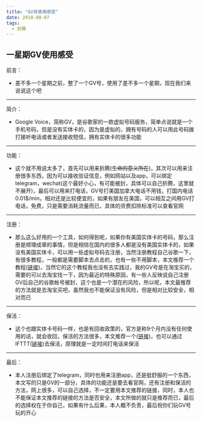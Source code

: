 ```yaml
---
title: "GV号使用感受"
date: 2018-08-07
tags:
  - 折腾
---
```




## 一星期GV使用感受

前言：

- 差不多一个星期之前，整了一个GV号，使用了差不多一个星期，现在我们来说说这个吧

---

简介：

- Google Voice，简称GV，是谷歌家的一款虚拟号码服务，简单点说就是一个手机号码，但是没有实体卡的，因为是虚拟的，拥有号码的人可以用此号码拨打接听电话或者发送接收短信，拥有实体卡的很多功能

---

功能：

- 这个就不用说太多了，首先可以用来折腾(~~生命的意义所在~~)，其次可以用来注册很多东西，因为可以接收验证信息，例如网站以及app，可以绑定telegram，wechat(这个最好小心，有可能被封，具体可以自己折腾，这里就不展开)，最后可以用来打电话，GV号打美国加拿大电话不用钱，打国内电话0.01$/min，相对还是比较便宜的，如果有朋友在美国，可以相互之间用GV打电话，免费，只是需要消耗流量而已，具体的资费扣除标准可以查看官网

---

注册：

- 那么这么好用的一个工具，如何得到呢，如果你有美国实体卡的号码，那么注册是顺理成章的事情，但是相信在国内的很多人都是没有美国实体卡的，如果没有美国实体卡，可以用一些虚拟号码去注册，当然注册教程自己谷歌一下，有很多教程，一般都是需要脚本去点击的，也有一些不用脚本，本文推荐一个教程([链接](https://www.romeng.men/2018/04/02/gv2018/ "链接"))，当然它的这个教程我也没有去实践过，我的GV号是在淘宝买的，需要的可以去淘宝找一下，因为最近的特殊原因，有一些人反映说自己注册GV后自己的谷歌帐号被封，这个也是一个潜在的风险，所以呢，本文最推荐的方法就是去淘宝买吧，虽然我也不能保证没有风险，但是相对比较安全，相对而已

---

保活：

- 这个也跟实体卡号码一样，也是有回收政策的，官方是称9个月内没有任何使用的话，就会收回，保活的方法很多，本文推荐一个([链接](http://googlevoice.net/index.php/archives/10/ "链接"))，也可以通过IFTTT([链接](https://ifttt.com/applets/131839p-keep-google-voice-active?term=keep%20google%20voice "链接"))去保活，原理就是一定时间打电话来保活

---

最后：

- 本人注册后绑定了telegram，同时也用来注册app，还是挺舒服的一个东西，本文写的只是GV的一部分，具体的功能还是要去看官网，还有注册和保活的方法，网上很多，可以自己选择，不一定要用本文推荐的链接，同时，本人也不能保证本文推荐的链接的方法是否安全，本文所做的就只是推荐而已，最后的选择权在于你自己，如果有什么后果，本人概不负责，最后祝你们玩GV号玩的开心
